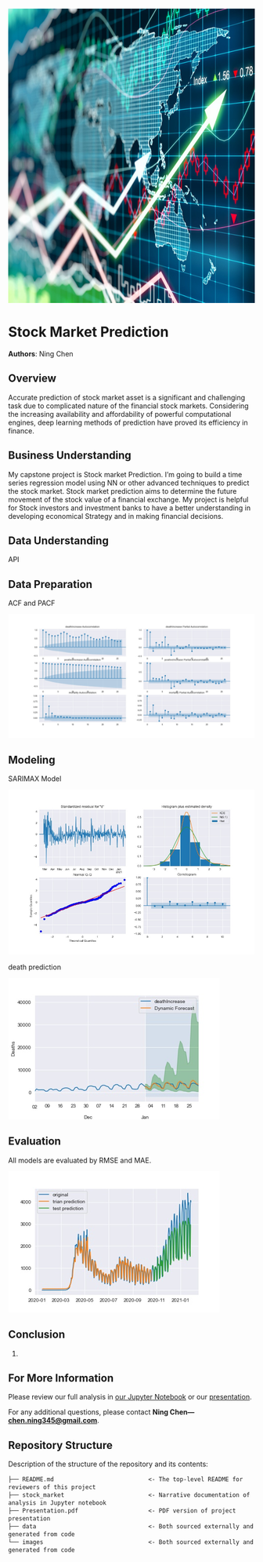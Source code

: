 <p>
<img src="images/stock-chart.jpeg" width="900" height="600">
</p>

# Stock Market Prediction

**Authors**: Ning Chen

## Overview
Accurate prediction of stock market asset is a significant and challenging task due to complicated nature of the financial stock markets. Considering the increasing availability and affordability of powerful computational engines, deep learning methods of prediction have proved its efficiency in finance.


## Business Understanding

My capstone project is Stock market Prediction. I’m going to build a time series regression model using NN or other advanced techniques to predict the stock market. Stock market prediction aims to determine the future movement of the stock value of a financial exchange. My project is helpful for Stock investors and investment banks to have a better understanding in developing economical Strategy and in making financial decisions.




## Data Understanding

API

## Data Preparation
ACF and PACF 

![graph](/images/acf.jpeg)


## Modeling

SARIMAX Model 

![graph](/images/sarimax.jpeg)

death prediction 

![graph](/images/death.jpeg)

## Evaluation
All models are evaluated by RMSE and MAE.

![graph](/images/lstm.jpeg)

## Conclusion
1. 


## For More Information

Please review our full analysis in [our Jupyter Notebook]() or our [presentation]().

For any additional questions, please contact **Ning Chen—chen.ning345@gmail.com**.

## Repository Structure

Description of the structure of the repository and its contents:

```
├── README.md                           <- The top-level README for reviewers of this project
├── stock_market                        <- Narrative documentation of analysis in Jupyter notebook
├── Presentation.pdf                    <- PDF version of project presentation
├── data                                <- Both sourced externally and generated from code
└── images                              <- Both sourced externally and generated from code
```
